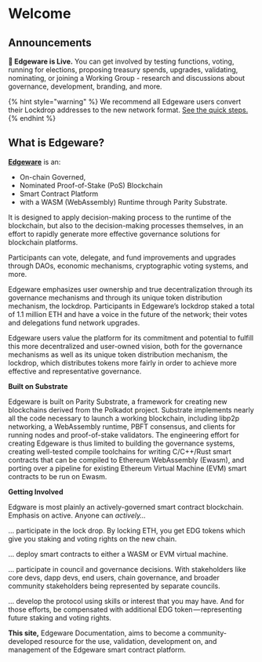# Welcome

## Announcements

**🎊 Edgeware is Live.** You can get involved by testing functions, voting, running for elections, proposing treasury spends, upgrades, validating, nominating, or joining a Working Group - research and discussions about governance, development, branding, and more. 

{% hint style="warning" %}
We recommend all Edgeware users convert their Lockdrop addresses to the new network format.  [See the quick steps.](https://docs.edgewa.re/understanding-edgeware/accounts/regenerating-keys-with-edgeware-network-id)
{% endhint %}

## What is Edgeware?

[**Edgeware**](https://edgewa.re/) is an:

* On-chain Governed,
* Nominated Proof-of-Stake \(PoS\) Blockchain
* Smart Contract Platform
* with a WASM \(WebAssembly\) Runtime through Parity Substrate.

It is designed to apply decision-making process to the runtime of the blockchain, but also to the decision-making processes themselves, in an effort to rapidly generate more effective governance solutions for blockchain platforms.

Participants can vote, delegate, and fund improvements and upgrades through DAOs, economic mechanisms, cryptographic voting systems, and more.

Edgeware emphasizes user ownership and true decentralization through its governance mechanisms and through its unique token distribution mechanism, the lockdrop. Participants in Edgeware’s lockdrop staked a total of 1.1 million ETH and have a voice in the future of the network; their votes and delegations fund network upgrades.

Edgeware users value the platform for its commitment and potential to fulfill this more decentralized and user-owned vision, both for the governance mechanisms as well as its unique token distribution mechanism, the lockdrop, which distributes tokens more fairly in order to achieve more effective and representative governance.

**Built on Substrate**

Edgeware is built on Parity Substrate, a framework for creating new blockchains derived from the Polkadot project. Substrate implements nearly all the code necessary to launch a working blockchain, including libp2p networking, a WebAssembly runtime, PBFT consensus, and clients for running nodes and proof-of-stake validators. The engineering effort for creating Edgeware is thus limited to building the governance systems, creating well-tested compile toolchains for writing C/C++/Rust smart contracts that can be compiled to Ethereum WebAssembly \(Ewasm\), and porting over a pipeline for existing Ethereum Virtual Machine \(EVM\) smart contracts to be run on Ewasm.

**Getting Involved**

Edgware is most plainly an actively-governed smart contract blockchain. Emphasis on active. Anyone can _actively…_

… participate in the lock drop. By locking ETH, you get EDG tokens which give you staking and voting rights on the new chain.

… deploy smart contracts to either a WASM or EVM virtual machine.

… participate in council and governance decisions. With stakeholders like core devs, dapp devs, end users, chain governance, and broader community stakeholders being represented by separate councils.

… develop the protocol using skills or interest that you may have. And for those efforts, be compensated with additional EDG token — representing future staking and voting rights.


**This site,** Edgeware Documentation, aims to become a community-developed resource for the use, validation, development on, and management of the Edgeware smart contract platform.

